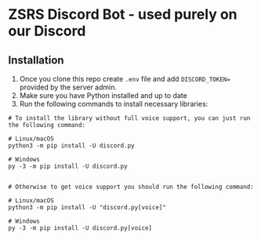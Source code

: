 # ZSRS Discord Bot - used purely on our Discord

## Installation

1. Once you clone this repo create `.env` file and add `DISCORD_TOKEN=` provided by the server admin.
2. Make sure you have Python installed and up to date
3. Run the following commands to install necessary libraries:

```shell
# To install the library without full voice support, you can just run the following command:

# Linux/macOS
python3 -m pip install -U discord.py

# Windows
py -3 -m pip install -U discord.py


# Otherwise to get voice support you should run the following command:

# Linux/macOS
python3 -m pip install -U "discord.py[voice]"

# Windows
py -3 -m pip install -U discord.py[voice]
```
